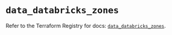 # `data_databricks_zones`

Refer to the Terraform Registry for docs: [`data_databricks_zones`](https://registry.terraform.io/providers/databricks/databricks/1.81.1/docs/data-sources/zones).
